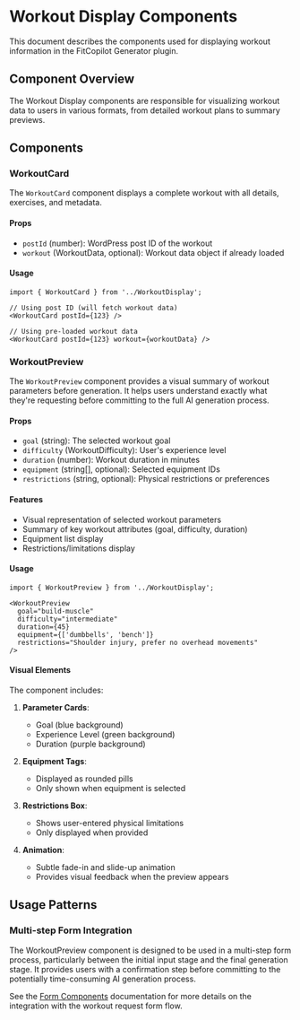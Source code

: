 # Workout Display Components

This document describes the components used for displaying workout information in the FitCopilot Generator plugin.

## Component Overview

The Workout Display components are responsible for visualizing workout data to users in various formats, from detailed workout plans to summary previews.

## Components

### WorkoutCard

The `WorkoutCard` component displays a complete workout with all details, exercises, and metadata.

#### Props

- `postId` (number): WordPress post ID of the workout
- `workout` (WorkoutData, optional): Workout data object if already loaded

#### Usage

```tsx
import { WorkoutCard } from '../WorkoutDisplay';

// Using post ID (will fetch workout data)
<WorkoutCard postId={123} />

// Using pre-loaded workout data
<WorkoutCard postId={123} workout={workoutData} />
```

### WorkoutPreview

The `WorkoutPreview` component provides a visual summary of workout parameters before generation. It helps users understand exactly what they're requesting before committing to the full AI generation process.

#### Props

- `goal` (string): The selected workout goal
- `difficulty` (WorkoutDifficulty): User's experience level
- `duration` (number): Workout duration in minutes
- `equipment` (string[], optional): Selected equipment IDs
- `restrictions` (string, optional): Physical restrictions or preferences

#### Features

- Visual representation of selected workout parameters
- Summary of key workout attributes (goal, difficulty, duration)
- Equipment list display
- Restrictions/limitations display

#### Usage

```tsx
import { WorkoutPreview } from '../WorkoutDisplay';

<WorkoutPreview 
  goal="build-muscle"
  difficulty="intermediate"
  duration={45}
  equipment={['dumbbells', 'bench']}
  restrictions="Shoulder injury, prefer no overhead movements"
/>
```

#### Visual Elements

The component includes:

1. **Parameter Cards**:
   - Goal (blue background)
   - Experience Level (green background)
   - Duration (purple background)

2. **Equipment Tags**: 
   - Displayed as rounded pills
   - Only shown when equipment is selected
   
3. **Restrictions Box**:
   - Shows user-entered physical limitations
   - Only displayed when provided

4. **Animation**:
   - Subtle fade-in and slide-up animation
   - Provides visual feedback when the preview appears

## Usage Patterns

### Multi-step Form Integration

The WorkoutPreview component is designed to be used in a multi-step form process, particularly between the initial input stage and the final generation stage. It provides users with a confirmation step before committing to the potentially time-consuming AI generation process.

See the [Form Components](./form.md) documentation for more details on the integration with the workout request form flow. 